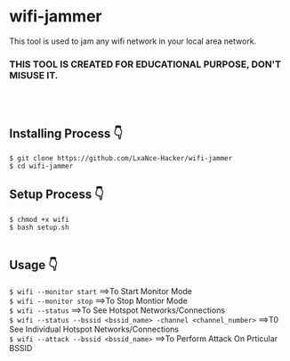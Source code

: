 # wifi-jammer
This tool is used to jam any wifi network in your local area network.
### THIS TOOL IS CREATED FOR EDUCATIONAL PURPOSE, DON'T MISUSE IT.
<br><br>
## Installing Process 👇
```$ git clone https://github.com/LxaNce-Hacker/wifi-jammer```<br>
```$ cd wifi-jammer```<br>
## Setup Process 👇
```$ chmod +x wifi```<br>
```$ bash setup.sh```<br><br>
## Usage 👇
```$ wifi --monitor start``` ==>To Start Monitor Mode <br>
```$ wifi --monitor stop```  ==>To Stop Montior Mode <br>
```$ wifi --status```        ==>To See Hotspot Networks/Connections <br>
```$ wifi --status --bssid <bssid_name> -channel <channel_number>``` ==>T0 See Individual Hotspot Networks/Connections <br>
```$ wifi --attack --bssid <bssid_name>``` ==>To Perform Attack On Prticular BSSID <br>
